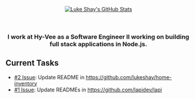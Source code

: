 <div align="center">
  <a href="https://github.com/lukeshay">
    <img align="center" src="https://github-readme-stats.vercel.app/api?username=lukeshay&show_icons=true&count_private=true&include_all_commits=true" alt="Luke Shay's GitHub Stats" />
  </a>
</div>

<br />
<br />

<div align="center">
  <h3>I work at Hy-Vee as a Software Engineer II working on building full stack applications in Node.js.</h3>
</div>

## Current Tasks
* [\#2 Issue](https://github.com/lukeshay/lukeshay/issues/2): Update README in https://github.com/lukeshay/home-inventory
* [\#1 Issue](https://github.com/lukeshay/lukeshay/issues/1): Update READMEs in https://github.com/lapidev/lapi
